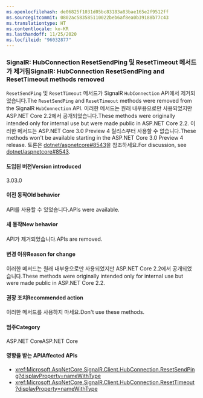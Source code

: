 ```yaml
---
ms.openlocfilehash: de06825f1031d05bc83183a83bae165e2f9512ff
ms.sourcegitcommit: 0802ac583585110022beb6af8ea0b39188b77c43
ms.translationtype: HT
ms.contentlocale: ko-KR
ms.lasthandoff: 11/25/2020
ms.locfileid: "96032877"
---
```

### <a name="signalr-hubconnection-resetsendping-and-resettimeout-methods-removed"></a><span data-ttu-id="acd34-101">SignalR: HubConnection ResetSendPing 및 ResetTimeout 메서드가 제거됨</span><span class="sxs-lookup"><span data-stu-id="acd34-101">SignalR: HubConnection ResetSendPing and ResetTimeout methods removed</span></span>

<span data-ttu-id="acd34-102">`ResetSendPing` 및 `ResetTimeout` 메서드가 SignalR `HubConnection` API에서 제거되었습니다.</span><span class="sxs-lookup"><span data-stu-id="acd34-102">The `ResetSendPing` and `ResetTimeout` methods were removed from the SignalR `HubConnection` API.</span></span> <span data-ttu-id="acd34-103">이러한 메서드는 원래 내부용으로만 사용되었지만 ASP.NET Core 2.2에서 공개되었습니다.</span><span class="sxs-lookup"><span data-stu-id="acd34-103">These methods were originally intended only for internal use but were made public in ASP.NET Core 2.2.</span></span> <span data-ttu-id="acd34-104">이러한 메서드는 ASP.NET Core 3.0 Preview 4 릴리스부터 사용할 수 없습니다.</span><span class="sxs-lookup"><span data-stu-id="acd34-104">These methods won't be available starting in the ASP.NET Core 3.0 Preview 4 release.</span></span> <span data-ttu-id="acd34-105">토론은 [dotnet/aspnetcore#8543](https://github.com/dotnet/aspnetcore/issues/8543)을 참조하세요.</span><span class="sxs-lookup"><span data-stu-id="acd34-105">For discussion, see [dotnet/aspnetcore#8543](https://github.com/dotnet/aspnetcore/issues/8543).</span></span>

#### <a name="version-introduced"></a><span data-ttu-id="acd34-106">도입된 버전</span><span class="sxs-lookup"><span data-stu-id="acd34-106">Version introduced</span></span>

<span data-ttu-id="acd34-107">3.0</span><span class="sxs-lookup"><span data-stu-id="acd34-107">3.0</span></span>

#### <a name="old-behavior"></a><span data-ttu-id="acd34-108">이전 동작</span><span class="sxs-lookup"><span data-stu-id="acd34-108">Old behavior</span></span>

<span data-ttu-id="acd34-109">API를 사용할 수 있었습니다.</span><span class="sxs-lookup"><span data-stu-id="acd34-109">APIs were available.</span></span>

#### <a name="new-behavior"></a><span data-ttu-id="acd34-110">새 동작</span><span class="sxs-lookup"><span data-stu-id="acd34-110">New behavior</span></span>

<span data-ttu-id="acd34-111">API가 제거되었습니다.</span><span class="sxs-lookup"><span data-stu-id="acd34-111">APIs are removed.</span></span>

#### <a name="reason-for-change"></a><span data-ttu-id="acd34-112">변경 이유</span><span class="sxs-lookup"><span data-stu-id="acd34-112">Reason for change</span></span>

<span data-ttu-id="acd34-113">이러한 메서드는 원래 내부용으로만 사용되었지만 ASP.NET Core 2.2에서 공개되었습니다.</span><span class="sxs-lookup"><span data-stu-id="acd34-113">These methods were originally intended only for internal use but were made public in ASP.NET Core 2.2.</span></span>

#### <a name="recommended-action"></a><span data-ttu-id="acd34-114">권장 조치</span><span class="sxs-lookup"><span data-stu-id="acd34-114">Recommended action</span></span>

<span data-ttu-id="acd34-115">이러한 메서드를 사용하지 마세요.</span><span class="sxs-lookup"><span data-stu-id="acd34-115">Don't use these methods.</span></span>

#### <a name="category"></a><span data-ttu-id="acd34-116">범주</span><span class="sxs-lookup"><span data-stu-id="acd34-116">Category</span></span>

<span data-ttu-id="acd34-117">ASP.NET Core</span><span class="sxs-lookup"><span data-stu-id="acd34-117">ASP.NET Core</span></span>

#### <a name="affected-apis"></a><span data-ttu-id="acd34-118">영향을 받는 API</span><span class="sxs-lookup"><span data-stu-id="acd34-118">Affected APIs</span></span>

- <xref:Microsoft.AspNetCore.SignalR.Client.HubConnection.ResetSendPing?displayProperty=nameWithType>
- <xref:Microsoft.AspNetCore.SignalR.Client.HubConnection.ResetTimeout?displayProperty=nameWithType>

<!--

#### Affected APIs

- `M:Microsoft.AspNetCore.SignalR.Client.HubConnection.ResetSendPing`
- `M:Microsoft.AspNetCore.SignalR.Client.HubConnection.ResetTimeout`

-->
